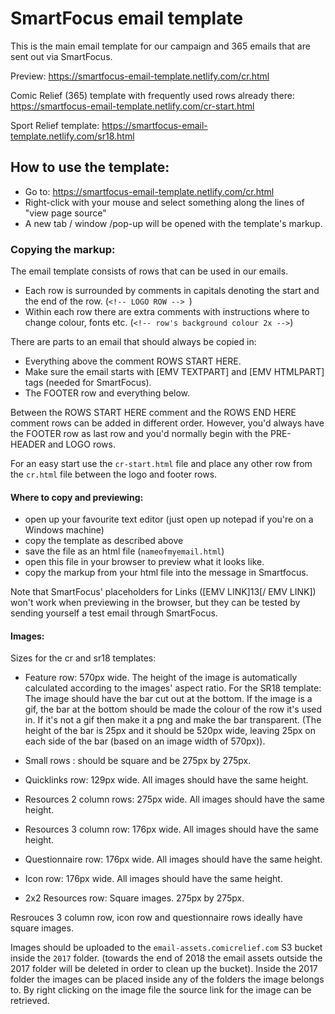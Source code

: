 # SmartFocus email template

This is the main email template for our campaign and 365 emails that are sent out via SmartFocus.

Preview: https://smartfocus-email-template.netlify.com/cr.html

Comic Relief (365) template with frequently used rows already there:
https://smartfocus-email-template.netlify.com/cr-start.html

Sport Relief template:
https://smartfocus-email-template.netlify.com/sr18.html


## How to use the template:

- Go to: https://smartfocus-email-template.netlify.com/cr.html
- Right-click with your mouse and select something along the lines of "view page source"
- A new tab / window /pop-up will be opened with the template's markup.

### Copying the markup:

The email template consists of rows that can be used in our emails. 

 - Each row is surrounded by comments in capitals denoting the start and the end of the row. 
  (`<!-- LOGO ROW --> `)
 - Within each row there are extra comments with instructions where to change colour, fonts etc. 
  (`<!-- row's background colour 2x -->`)


There are parts to an email that should always be copied in: 
- Everything above the comment  ROWS START HERE.
- Make sure the email starts with [EMV TEXTPART] and [EMV HTMLPART] tags (needed for SmartFocus).
- The FOOTER row and everything below.

Between the ROWS START HERE comment and the ROWS END HERE comment rows can be added in different order.
However, you'd always have the FOOTER row as last row and you'd normally begin with the PRE-HEADER and LOGO rows.

For an easy start use the `cr-start.html` file and place any other row from the `cr.html` file between the logo and footer rows.

#### Where to copy and previewing:
- open up your favourite text editor (just open up notepad if you're on a Windows machine)
- copy the template as described above
- save the file as an html file (`nameofmyemail.html`)
- open this file in your browser to preview what it looks like.
- copy the markup from your html file into the message in Smartfocus. 

Note that SmartFocus' placeholders for Links ([EMV LINK]13[/ EMV LINK]) won't work when previewing in the browser, but they can be tested by sending yourself a test email through SmartFocus.

#### Images:
Sizes for the cr and sr18 templates:
- Feature row: 570px wide. The height of the image is automatically calculated according to the images' aspect ratio.
For the SR18 template: The image should have the bar cut out at the bottom. If the image is a gif, the bar at the bottom should be made the colour of the row it's used in. If it's not a gif then make it a png and make the bar transparent. (The height of the bar is 25px and it should be 520px wide, leaving 25px on each side of the bar (based on an image width of 570px)).

- Small rows : should be square and be 275px by 275px.
- Quicklinks row: 129px wide. All images should have the same height.
- Resources 2 column rows: 275px wide. All images should have the same height.
- Resources 3 column row: 176px wide. All images should have the same height.
- Questionnaire row: 176px wide. All images should have the same height.
- Icon row:  176px wide. All images should have the same height.
- 2x2 Resources row: Square images. 275px by 275px.

Resrouces 3 column row, icon row and questionnaire rows ideally have square images.

Images should be uploaded to the `email-assets.comicrelief.com` S3 bucket inside the `2017` folder.
(towards the end of 2018 the email assets outside the 2017 folder will be deleted in order to clean up the bucket). 
Inside the 2017 folder the images can be placed inside any of the folders the image belongs to. By right clicking on the image file the source link for the image can be retrieved.
